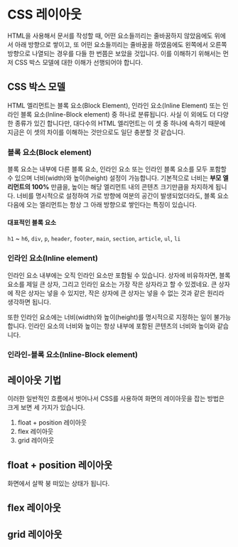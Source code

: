 # CSS 레이아웃

HTML을 사용해서 문서를 작성할 때, 어떤 요소들끼리는 줄바꿈하지 않았음에도 위에서 아래 방향으로 쌓이고, 또 어떤 요소들끼리는 줄바꿈을 하였음에도 왼쪽에서 오른쪽 방향으로 나열되는 경우를 다들 한 번쯤은 보았을 것입니다. 이를 이해하기 위해서는 먼저 CSS 박스 모델에 대한 이해가 선행되어야 합니다.

## CSS 박스 모델

HTML 엘리먼트는 블록 요소(Block Element), 인라인 요소(Inline Element) 또는 인라인 블록 요소(Inline-Block element) 중 하나로 분류됩니다. 사실 이 외에도 더 다양한 종류가 있긴 합니다만, 대다수의 HTML 엘리먼트는 이 셋 중 하나에 속하기 때문에 지금은 이 셋의 차이를 이해하는 것만으로도 일단 충분할 것 같습니다.

### 블록 요소(Block element)

블록 요소는 내부에 다른 블록 요소, 인라인 요소 또는 인라인 블록 요소를 모두 포함할 수 있으며 너비(width)와 높이(height) 설정이 가능합니다. 기본적으로 너비는 **부모 엘리먼트의 100%** 만큼을, 높이는 해당 엘리먼트 내의 콘텐츠 크기만큼을 차지하게 됩니다. 너비를 명시적으로 설정하여 가로 방향에 여분의 공간이 발생되었더라도, 블록 요소 다음에 오는 엘리먼트는 항상 그 아래 방향으로 쌓인다는 특징이 있습니다. 

#### 대표적인 블록 요소

`h1` ~ `h6`, `div`, `p`, `header`, `footer`, `main`, `section`, `article`, `ul`, `li`

### 인라인 요소(Inline element)

인라인 요소 내부에는 오직 인라인 요소만 포함될 수 있습니다. 상자에 비유하자면, 블록 요소를 제일 큰 상자, 그리고 인라인 요소는 가장 작은 상자라고 할 수 있겠네요. 큰 상자에 작은 상자는 넣을 수 있지만, 작은 상자에 큰 상자는 넣을 수 없는 것과 같은 원리라 생각하면 됩니다.

또한 인라인 요소에는 너비(width)와 높이(height)를 명시적으로 지정하는 일이 불가능합니다. 인라인 요소의 너비와 높이는 항상 내부에 포함된 콘텐츠의 너비와 높이와 같습니다.

### 인라인-블록 요소(Inline-Block element)

## 레이아웃 기법

이러한 일반적인 흐름에서 벗어나서
CSS를 사용하여 화면의 레이아웃을 잡는 방법은 크게 보면 세 가지가 있습니다.

1. float + position 레이아웃
2. flex 레이아웃
3. grid 레이아웃

## float + position 레이아웃

화면에서 살짝 붕 떠있는 상태가 됩니다.

## flex 레이아웃

## grid 레이아웃

